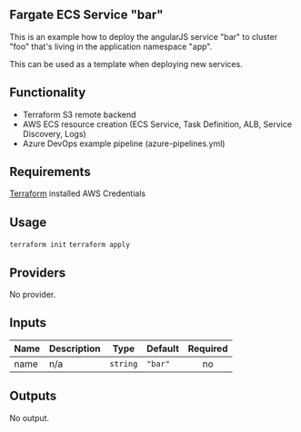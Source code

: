 ## Fargate ECS Service "bar"

This is an example how to deploy the angularJS service "bar"
to cluster "foo" that's living in the application namespace "app".

This can be used as a template when deploying new services.

## Functionality
- Terraform S3 remote backend
- AWS ECS resource creation (ECS Service, Task Definition, ALB, Service Discovery, Logs)
- Azure DevOps example pipeline (azure-pipelines.yml)

## Requirements

[Terraform](https://www.terraform.io/downloads.html) installed
AWS Credentials

## Usage
`terraform init`
`terraform apply`

## Providers

No provider.

## Inputs

| Name | Description | Type | Default | Required |
|------|-------------|------|---------|:--------:|
| name | n/a | `string` | `"bar"` | no |

## Outputs

No output.

